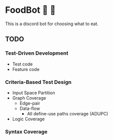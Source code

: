 # FoodBot 🍔 :fries:

This is a discord bot for choosing what to eat.

## TODO

### Test-Driven Development

- Test code
- Feature code

### Criteria-Based Test Design

- Input Space Partition
- Graph Coverage
  - Edge-pair
  - Data-flow
    - All define-use paths coverage (ADUPC)
- Logic Coverage

### Syntax Coverage
